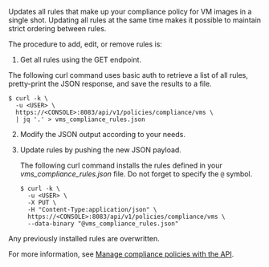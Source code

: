 Updates all rules that make up your compliance policy for VM images in a single shot.
Updating all rules at the same time makes it possible to maintain strict ordering between rules.

The procedure to add, edit, or remove rules is:

1. Get all rules using the GET endpoint.

  The following curl command uses basic auth to retrieve a list of all rules, pretty-print the JSON response, and save the results to a file.

   ```
   $ curl -k \
     -u <USER> \
     https://<CONSOLE>:8083/api/v1/policies/compliance/vms \
     | jq '.' > vms_compliance_rules.json
   ```

2. Modify the JSON output according to your needs.

3. Update rules by pushing the new JSON payload.

   The following curl command installs the rules defined in your *vms_compliance_rules.json* file.
   Do not forget to specify the `@` symbol.

   ```
   $ curl -k \
     -u <USER> \
     -X PUT \
     -H "Content-Type:application/json" \
     https://<CONSOLE>:8083/api/v1/policies/compliance/vms \
     --data-binary "@vms_compliance_rules.json"
   ```

Any previously installed rules are overwritten.

For more information, see [Manage compliance policies with the API](https://docs.twistlock.com/docs/latest/api/manage_compliance_api.html).
